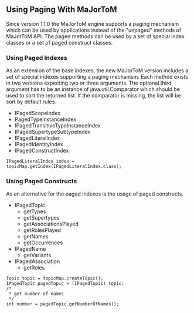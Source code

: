 ## Using Paging With MaJorToM ##

Since version 1.1.0 the MaJorToM engine supports a paging mechanism which can be used by applications instead of the "unpaged" methods of MaJorToM API. The paged methods can be used by a set of special index classes or a set of paged construct classes.

### Using Paged Indexes ###

As an extension of the base indexes, the new MaJorToM version includes a set of special indexes supporting a paging mechanism. Each method exists in two versions expecting two or three arguments. The optional third argument has to be an instance of java.util.Comparator which should be used to sort the returned list. If the comparator is missing, the list will be sort by default rules.

  * IPagedScopeIndex
  * PagedTypeInstanceIndex
  * IPagedTransitiveTypeInstanceIndex
  * IPagedSupertypeSubtypeIndex
  * IPagedLiteralIndex
  * IPagedIdentityIndex
  * IPagedConstructIndex

```
IPagedLiteralIndex index = topicMap.getIndex(IPagedLiteralIndex.class);
```


### Using Paged Constructs ###

As an alternative for the paged indexes is the usage of paged constructs.

  * IPagedTopic
    * getTypes
    * getSupertypes
    * getAssociationsPlayed
    * getRolesPlayed
    * getNames
    * getOccurrences
  * IPagedName
    * getVariants
  * IPagedAssociation
    * getRoles

```
Topic topic = topicMap.createTopic();
IPagedTopic pagedTopic = (IPagedTopic) topic;
/*
 * get number of names
 */
int number = pagedTopic.getNumberOfNames();
```